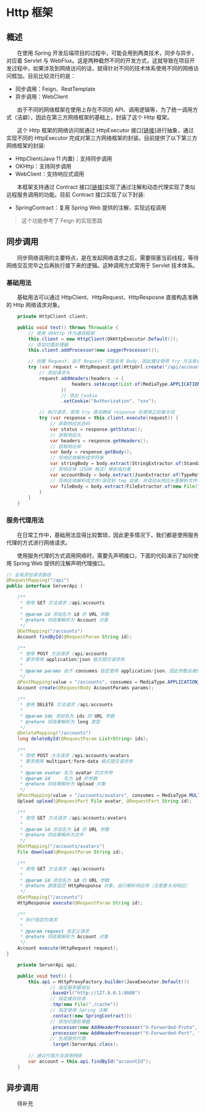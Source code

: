 # Http 框架
## 概述
&emsp;&emsp;在使用 Spring 开发后端项目的过程中，可能会用到两类技术，同步与异步，对应着 Servlet 与 WebFlux。这是两种截然不同的开发方式，这就导致在项目开发过程中，如果涉及到网络访问的话，就得针对不同的技术体系使用不同的网络访问框加。目前比较流行的是：

- 同步调用：Feign、RestTemplate
- 异步调用：WebClient

&emsp;&emsp;由于不同的网络框架在使用上存在不同的 API、调用逻辑等，为了统一调用方式（洁癖），因此在第三方网络框架的基础上，封装了这个 Http 框架。

&emsp;&emsp;这个 Http 框架的网络访问层通过 HttpExecutor 接口[[链接](https://github.com/central-x/central-framework/blob/master/central-stdlib/src/main/java/central/net/http/HttpExecutor.java)]进行抽象，通过实现不同的 HttpExecutor 完成对第三方网络框架的封装。目前提供了以下第三方网络框架的封装:

- HttpClient(Java 11 内置)：支持同步调用
- OKHttp：支持同步调用
- WebClient：支持响应式调用

&emsp;&emsp;本框架支持通过 Contract 接口[[链接](https://github.com/central-x/central-framework/blob/master/central-stdlib/src/main/java/central/net/http/proxy/Contract.java)]实现了通过注解和动态代理实现了类似远程服务调用的功能。目前 Contract 接口实现了以下封装:

- SpringContract：复用 Spring Web 提供的注解，实现远程调用

> 这个功能参考了 Feign 的实现思路

## 同步调用
&emsp;&emsp;同步网络调用的主要特点，是在发起网络请求之后，需要阻塞当前线程，等待网络交互完毕之后再执行接下来的逻辑。这种调用方式常用于 Servlet 技术体系。

### 基础用法
&emsp;&emsp;基础用法可以通过 HttpClient、HttpRequest、HttpResposne 直接构造准确的 Http 网络请求对象。

```java
    private HttpClient client;

    public void test() throws Throwable {
        // 使用 OkHttp 作为通信框架
        this.client = new HttpClient(OkHttpExecutor.Default());
        // 添加切面处理器
        this.client.addProcessor(new LoggerProcessor());

        // 创建 Request，由于 Request 可能会有 Body，因此建议使用 try 方法来自动关闭请求体
        try (var request = HttpRequest.get(HttpUrl.create("/api/accounts").setQuery("id", "accountId"))) {
            // 添加请求头
            request.addHeaders(headers -> {
                        headers.setAccept(List.of(MediaType.APPLICATION_JSON));
                    })
                    // 添加 Cookie
                    .setCookie("Authorization", "xxx");

            // 执行请求，使用 try 语法确保 response 在使用之后被关闭
            try (var response = this.client.execute(request)) {
                // 获取响应状态码
                var status = response.getStatus();
                // 获取响应头
                var headers = response.getHeaders();
                // 获取响应体
                var body = response.getBody();
                // 将响应体解析成字符串
                var stringBody = body.extract(StringExtractor.of(StandardCharsets.UTF_8));
                // 将响应体（JSON 格式）解析成对象
                var accountBody = body.extract(JsonExtractor.of(TypeReference.of(Account.class)));
                // 将响应体解析成文件(保存到 tmp 目录，并自动从响应头里解析文件名)
                var fileBody = body.extract(FileExtractor.of(new File("./tmp")));
            }
        }
    }
```

### 服务代理用法
&emsp;&emsp;在日常工作中，基础用法显得比较繁琐，因此更多情况下，我们都是使用服务代理的方式进行网络请求。

&emsp;&emsp;使用服务代理的方式调用网络时，需要先声明接口，下面的代码演示了如何使用 Spring Web 提供的注解声明代理接口。

```java
// 全局添加请求路径
@RequestMapping("/api")
public interface ServerApi {

    /**
     * 使用 GET 方法请求 /api/accounts
     *
     * @param id 添加名为 id 的 URL 参数
     * @return 将结果解析为 Account 对象
     */
    @GetMapping("/accounts")
    Account findById(@RequestParam String id);

    /**
     * 使用 POST 方法请求 /api/accounts
     * 要求使用 application/json 格式提交请求体
     *
     * @param params 由于 consumes 指定使用 application/json，因此参数会被序列化为 JSON 并提交到服务器
     */
    @PostMapping(value = "/accounts", consumes = MediaType.APPLICATION_JSON_VALUE)
    Account create(@RequestBody AccountParams params);

    /**
     * 使用 DELETE 方法请求 /api/accounts
     *
     * @param ids 添加名为 ids 的 URL 参数
     * @return 将结果解析为 long 类型
     */
    @DeleteMapping("/accounts")
    long deleteById(@RequestParam List<String> ids);

    /**
     * 使用 POST 方法请求 /api/accounts/avatars
     * 要求使用 multipart/form-data 格式提交请求体
     *
     * @param avatar 名为 avatar 的文件参
     * @param id     名为 id 的参数
     * @return 将结果解析为 Upload 对象
     */
    @PostMapping(value = "/accounts/avatars", consumes = MediaType.MULTIPART_FORM_DATA_VALUE)
    Upload upload(@RequestPart File avatar, @RequestPart String id);

    /**
     * 使用 GET 方法请求 /api/accounts/avatars
     *
     * @param id 添加名为 id 的 URL 参数
     * @return 将结果解析为文件
     */
    @GetMapping("/accounts/avatars")
    File download(@RequestParam String id);

    /**
     * 使用 GET 方法请求 /api/accounts
     *
     * @param id 添加名为 id 的 URL 参数
     * @return 直接返回 HttpResponse 对象，自行解析响应体（注意要关闭响应）
     */
    @GetMapping("/accounts")
    HttpResponse execute(@RequestParam String id);

    /**
     * 执行指定的请求
     *
     * @param request 自定义请求
     * @return 将结果解析为 Account 对象
     */
    Account execute(HttpRequest request);
}
```

```java
    private ServerApi api;

    public void test() {
        this.api = HttpProxyFactory.builder(JavaExecutor.Default())
                // 指定服务器地址
                .baseUrl("http://127.0.0.1:8080")
                // 指定缓存目录
                .tmp(new File("./cache"))
                // 指定使用 Spring 注解
                .contact(new SpringContract())
                // 添加切面处理器
                .processor(new AddHeaderProcessor("X-Forwarded-Proto", "https"))
                .processor(new AddHeaderProcessor("X-Forwarded-Port", "443"))
                // 生成服务代理
                .target(ServerApi.class);
        
        // 通过代理方法调用网络
        var account = this.api.findById("accountId");
    }
```

## 异步调用
&emsp;&emsp;待补充